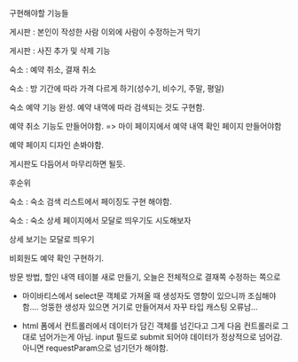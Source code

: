 구현해야할 기능들

게시판 : 본인이 작성한 사람 이외에 사람이 수정하는거 막기

게시판 : 사진 추가 및 삭제 기능


숙소 : 예약 취소, 결재 취소

숙소 : 방 기간에 따라 가격 다르게 하기(성수기, 비수기, 주말, 평일)

숙소 예약 기능 완성. 예약 내역에 따라 검색되는 것도 구현함. 

예약 취소 기능도 만들어야함. => 마이 페이지에서 예약 내역 확인 페이지 만들어야함



예약 페이지 디자인 손봐야함.

게시판도 다듬어서 마무리하면 될듯.

후순위

숙소 : 숙소 검색 리스트에서 페이징도 구현 해야함.

숙소 : 숙소 상세 페이지에서 모달로 띄우기도 시도해보자

상세 보기는 모달로 띄우기




비회원도 예약 확인 구현하기.

방문 방법, 할인 내역 테이블 새로 만들기, 오늘은 전체적으로 결재쪽 수정하는 쪽으로

- 마이바티스에서 select문 객체로 가져올 때 생성자도 영향이 있으니까 조심해야함....
엉뚱한 생성자 있으면 거기로 만들어져서 자꾸 타입 캐스팅 오류남...

- html 폼에서 컨트롤러에서 데이터가 담긴 객체를 넘긴다고 그게 다음 컨트롤러로 그대로 넘어가는게 아님. input 필드로 submit 되어야 데이터가 정상적으로 넘어감. 아니면 requestParam으로 넘기던가 해야함.





















